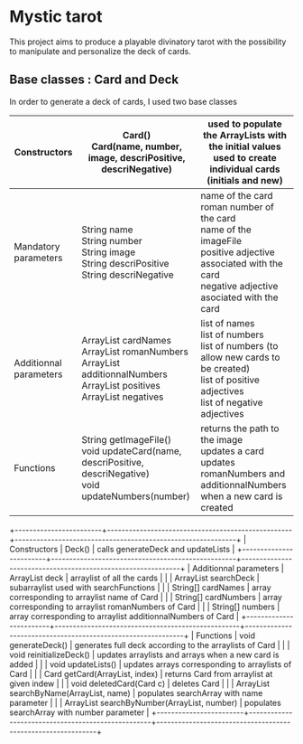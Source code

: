 # Mystic tarot

This project aims to produce a playable divinatory tarot with the possibility to manipulate and personalize the deck of cards.

## Base classes : Card and Deck

In order to generate a deck of cards, I used two base classes 


| Constructors           	| Card()<br>Card(name, number, image, descriPositive, descriNegative)                                                                                                  	| used to populate the ArrayLists with the initial values<br>used to create individual cards (initials and new)                                                       	|
|------------------------	|----------------------------------------------------------------------------------------------------------------------------------------------------------------------	|---------------------------------------------------------------------------------------------------------------------------------------------------------------------	|
| Mandatory parameters   	| String name<br>String number<br>String image<br>String descriPositive<br>String descriNegative                                                                       	| name of the card<br>roman number of the card <br>name of the imageFile<br>positive adjective associated with the card<br>negative adjective asociated with the card 	|
| Additionnal parameters 	| ArrayList<String> cardNames <br>ArrayList<String> romanNumbers <br>ArrayList<String> additionnalNumbers<br>ArrayList<String> positives<br>ArrayList<String> negatives 	| list of names<br>list of numbers<br>list of numbers (to allow new cards to be created)<br>list of positive adjectives<br>list of negative adjectives                	|
| Functions              	| String getImageFile() <br>void updateCard(name, descriPositive, descriNegative)<br>void updateNumbers(number)                                                        	| returns the path to the image<br>updates a card <br>updates romanNumbers and additionnalNumbers when a new card is created                                          	|


+------------------------+---------------------------------------------------+-------------------------------------------------------------+
| Constructors           | Deck()                                            | calls generateDeck and updateLists                          |
+------------------------+---------------------------------------------------+-------------------------------------------------------------+
| Additionnal parameters | ArrayList<Card> deck                              | arraylist of all the cards                                  |
|                        | ArrayList<Card> searchDeck                        | subarraylist used with searchFunctions                      |
|                        | String[] cardNames                                | array corresponding to arraylist name of Card               |
|                        | String[] cardNumbers                              | array corresponding to arraylist romanNumbers of Card       |
|                        | String[] numbers                                  | array corresponding to arraylist additionnalNumbers of Card |
+------------------------+---------------------------------------------------+-------------------------------------------------------------+
| Functions              | void generateDeck()                               | generates full deck according to the arraylists of Card     |
|                        | void reinitializeDeck()                           | updates arraylists and arrays when a new card is added      |
|                        | void updateLists()                                | updates arrays corresponding to arraylists of Card          |
|                        | Card getCard(ArrayList, index)                    | returns Card from arraylist at given indew                  |
|                        | void deletedCard(Card c)                          | deletes Card                                                |
|                        | ArrayList<Card> searchByName(ArrayList, name)     | populates searchArray with name parameter                   |
|                        | ArrayList<Card> searchByNumber(ArrayList, number) | populates searchArray with number parameter                 |
+------------------------+---------------------------------------------------+-------------------------------------------------------------+


